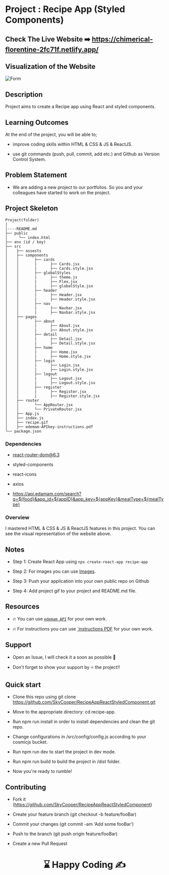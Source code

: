 
# Project : Recipe App (Styled Components)

## Check The Live Website ➡️ https://chimerical-florentine-2fc71f.netlify.app/

## Visualization of the Website

![Form](./recipe.gif)

## Description

Project aims to create a Recipe app using React and styled components.

## Learning Outcomes

At the end of the project, you will be able to;

- improve coding skills within HTML & CSS & JS & ReactJS.

- use git commands (push, pull, commit, add etc.) and Github as Version Control System.

## Problem Statement

- We are adding a new project to our portfolios. So you and your colleagues have started to work on the project.

## Project Skeleton

```
Project(folder)
|
|----README.md
├── public
│     └── index.html
├── env (id / key)
├── src
│    ├── assests
│    ├── components
│    │       ├── cards
│    │       |      ├── Cards.jsx
│    │       |      ├── Cards.style.jsx
│    │       ├── globalStyles
│    │       |      ├── theme.js
│    │       |      ├── Flex.jsx
│    │       |      ├── globalStyle.jsx
│    │       ├── header
│    │       |      ├── Header.jsx
│    │       |      ├── Header.style.jsx
│    │       ├── nav
│    │       |      ├── Navbar.jsx
│    │       |      ├── Navbar.style.jsx
│    ├── pages
│    │       ├── about
│    │       |      ├── About.jsx
│    │       |      ├── About.style.jsx
│    │       ├── detail
│    │       |      ├── Detail.jsx
│    │       |      ├── Detail.style.jsx
│    │       ├── home
│    │       |      ├── Home.jsx
│    │       |      ├── Home.style.jsx
│    │       ├── login
│    │       |      ├── Login.jsx
│    │       |      ├── Login.style.jsx
│    │       ├── logout
│    │       |      ├── Logout.jsx
│    │       |      ├── Logout.style.jsx
│    │       ├── register
│    │       |      ├── Register.jsx
│    │       |      ├── Register.style.jsx
│    ├── router
│    │       └── AppRouter.jsx
│    │       └── PrivateRouter.jsx
│    ├── App.js
│    ├── index.js
│    ├── recipe.gif
│    ├── edemam-APIkey-instructions.pdf
└── package.json
```

### Dependencies

- react-router-dom@6.3

- styled-components

- react-icons

- axios

- https://api.edamam.com/search?q=${food}&app_id=${appID}&app_key=${appKey}&mealType=${mealType}


### Overview

I mastered HTML & CSS & JS & ReactJS features in this project.
You can see the visual representation of the website above.

## Notes

- Step 1: Create React App using `npx create-react-app recipe-app`

- Step 2: For images you can use [Images](./src/assets).

- Step 3: Push your application into your own public repo on Github

- Step 4: Add project gif to your project and README.md file.

## Resources

- 🔥 You can use [`edemam API`](https://www.edamam.com/) for your own work.

- 🔥 For instructions you can use [`instructions PDF](./edemam-APIkey-instructions.pdf) for your own work.

## Support
- Open an Issue, I will check it a soon as possible 👀

- Don't forget to show your support by  ⭐ the project!!


## Quick start

- Clone this repo using git clone https://github.com/SkyCooper/RecipeAppReactStyledComponent.git

- Move to the appropriate directory: cd recipe-app.

- Run npm run install in order to install dependencies and clean the git repo.

- Change configurations in /src/config/config.js according to your cosmicjs bucket.

- Run npm run dev to start the project in dev mode.

- Run npm run build to build the project in /dist folder.

- Now you're ready to rumble!

## Contributing

- Fork it (https://github.com/SkyCooper/RecipeAppReactStyledComponent)

- Create your feature branch (git checkout -b feature/fooBar)

- Commit your changes (git commit -am 'Add some fooBar')

- Push to the branch (git push origin feature/fooBar)

- Create a new Pull Request


# <center> ⌛ Happy Coding ✍ </center>
